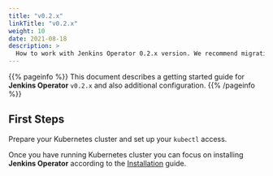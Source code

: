 ```yaml
---
title: "v0.2.x"
linkTitle: "v0.2.x"
weight: 10
date: 2021-08-18
description: >
  How to work with Jenkins Operator 0.2.x version. We recommend migrating to a newer version.
---
```


{{% pageinfo %}}
This document describes a getting started guide for **Jenkins Operator** `v0.2.x` and also additional configuration.
{{% /pageinfo %}}

## First Steps

Prepare your Kubernetes cluster and set up your `kubectl` access.

Once you have running Kubernetes cluster you can focus on installing **Jenkins Operator** according to the [Installation](/kubernetes-operator/docs/installation/) guide.
